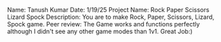Name: Tanush Kumar
Date: 1/19/25
Project Name: Rock Paper Scissors Lizard Spock
Description:  You are to make Rock, Paper, Scissors, Lizard, Spock game.
Peer review: The Game works and functions perfectly although I didn't see any other game modes than 1v1. Great Job:)